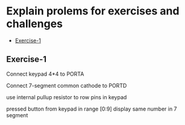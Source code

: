 # Explain prolems for exercises and challenges
- [Exercise-1](#Exercise-1)

## Exercise-1
<p>Connect keypad 4*4 to PORTA</p>
<p>Connect 7-segment common cathode to PORTD</p>
<p>use internal pullup resistor to row pins in keypad</p>
<p>pressed button from keypad in range [0:9]  display same number in 7 segment</p>
